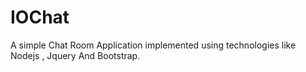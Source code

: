 # IOChat
A simple Chat Room Application implemented using technologies like Nodejs , Jquery And Bootstrap.
